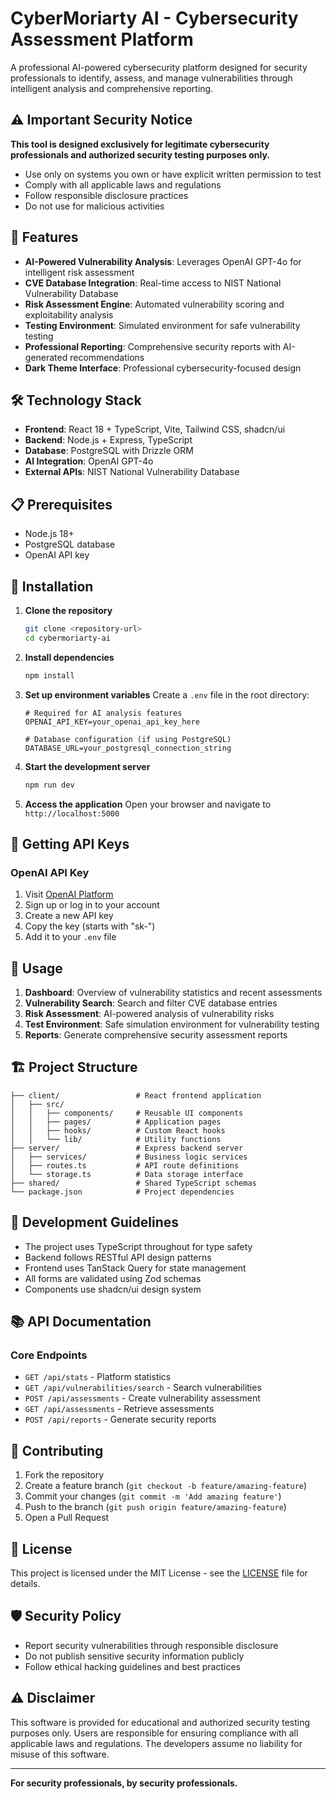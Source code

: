 # CyberMoriarty AI - Cybersecurity Assessment Platform

A professional AI-powered cybersecurity platform designed for security professionals to identify, assess, and manage vulnerabilities through intelligent analysis and comprehensive reporting.

## ⚠️ Important Security Notice

**This tool is designed exclusively for legitimate cybersecurity professionals and authorized security testing purposes only.** 

- Use only on systems you own or have explicit written permission to test
- Comply with all applicable laws and regulations
- Follow responsible disclosure practices
- Do not use for malicious activities

## 🚀 Features

- **AI-Powered Vulnerability Analysis**: Leverages OpenAI GPT-4o for intelligent risk assessment
- **CVE Database Integration**: Real-time access to NIST National Vulnerability Database
- **Risk Assessment Engine**: Automated vulnerability scoring and exploitability analysis
- **Testing Environment**: Simulated environment for safe vulnerability testing
- **Professional Reporting**: Comprehensive security reports with AI-generated recommendations
- **Dark Theme Interface**: Professional cybersecurity-focused design

## 🛠️ Technology Stack

- **Frontend**: React 18 + TypeScript, Vite, Tailwind CSS, shadcn/ui
- **Backend**: Node.js + Express, TypeScript
- **Database**: PostgreSQL with Drizzle ORM
- **AI Integration**: OpenAI GPT-4o
- **External APIs**: NIST National Vulnerability Database

## 📋 Prerequisites

- Node.js 18+ 
- PostgreSQL database
- OpenAI API key

## 🔧 Installation

1. **Clone the repository**
   ```bash
   git clone <repository-url>
   cd cybermoriarty-ai
   ```

2. **Install dependencies**
   ```bash
   npm install
   ```

3. **Set up environment variables**
   Create a `.env` file in the root directory:
   ```env
   # Required for AI analysis features
   OPENAI_API_KEY=your_openai_api_key_here
   
   # Database configuration (if using PostgreSQL)
   DATABASE_URL=your_postgresql_connection_string
   ```

4. **Start the development server**
   ```bash
   npm run dev
   ```

5. **Access the application**
   Open your browser and navigate to `http://localhost:5000`

## 🔑 Getting API Keys

### OpenAI API Key
1. Visit [OpenAI Platform](https://platform.openai.com/api-keys)
2. Sign up or log in to your account
3. Create a new API key
4. Copy the key (starts with "sk-")
5. Add it to your `.env` file

## 🎯 Usage

1. **Dashboard**: Overview of vulnerability statistics and recent assessments
2. **Vulnerability Search**: Search and filter CVE database entries
3. **Risk Assessment**: AI-powered analysis of vulnerability risks
4. **Test Environment**: Safe simulation environment for vulnerability testing
5. **Reports**: Generate comprehensive security assessment reports

## 🏗️ Project Structure

```
├── client/                 # React frontend application
│   ├── src/
│   │   ├── components/     # Reusable UI components
│   │   ├── pages/          # Application pages
│   │   ├── hooks/          # Custom React hooks
│   │   └── lib/            # Utility functions
├── server/                 # Express backend server
│   ├── services/           # Business logic services
│   ├── routes.ts           # API route definitions
│   └── storage.ts          # Data storage interface
├── shared/                 # Shared TypeScript schemas
└── package.json            # Project dependencies
```

## 🚦 Development Guidelines

- The project uses TypeScript throughout for type safety
- Backend follows RESTful API design patterns
- Frontend uses TanStack Query for state management
- All forms are validated using Zod schemas
- Components use shadcn/ui design system

## 📚 API Documentation

### Core Endpoints

- `GET /api/stats` - Platform statistics
- `GET /api/vulnerabilities/search` - Search vulnerabilities
- `POST /api/assessments` - Create vulnerability assessment
- `GET /api/assessments` - Retrieve assessments
- `POST /api/reports` - Generate security reports

## 🤝 Contributing

1. Fork the repository
2. Create a feature branch (`git checkout -b feature/amazing-feature`)
3. Commit your changes (`git commit -m 'Add amazing feature'`)
4. Push to the branch (`git push origin feature/amazing-feature`)
5. Open a Pull Request

## 📄 License

This project is licensed under the MIT License - see the [LICENSE](LICENSE) file for details.

## 🛡️ Security Policy

- Report security vulnerabilities through responsible disclosure
- Do not publish sensitive security information publicly
- Follow ethical hacking guidelines and best practices

## ⚠️ Disclaimer

This software is provided for educational and authorized security testing purposes only. Users are responsible for ensuring compliance with all applicable laws and regulations. The developers assume no liability for misuse of this software.

---

**For security professionals, by security professionals.**